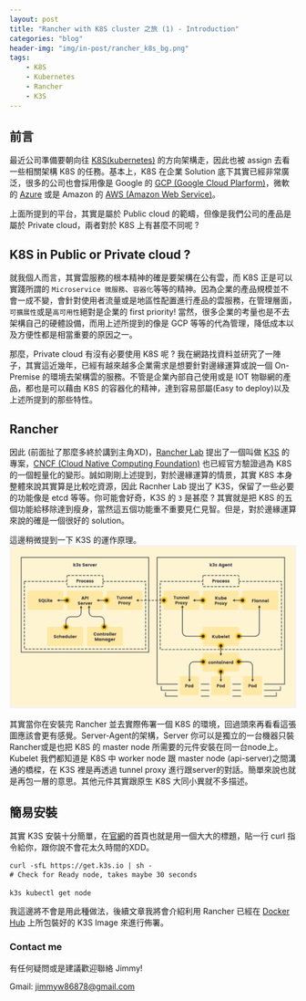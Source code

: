 ```yaml
---
layout: post
title: "Rancher with K8S cluster 之旅 (1) - Introduction"
categories: "blog"
header-img: "img/in-post/rancher_k8s_bg.png"
tags:
    - K8S
    - Kubernetes
    - Rancher
    - K3S
---
```


## 前言

最近公司準備要朝向往 [K8S(kubernetes)](https://kubernetes.io/) 的方向架構走，因此也被 assign 去看一些相關架構 K8S 的任務。基本上，K8S 在企業 Solution 底下其實已經非常廣泛，很多的公司也會採用像是 Google 的 [GCP (Google Cloud Plarform)](https://cloud.google.com/gcp/getting-started?hl=zh-tw)，微軟的 [Azure](https://azure.microsoft.com/zh-tw/) 或是 Amazon 的 [AWS (Amazon Web Service)](https://aws.amazon.com/tw/)。

上面所提到的平台，其實是屬於 Public cloud 的範疇，但像是我們公司的產品是屬於 Private cloud，兩者對於 K8S 上有甚麼不同呢 ?

## K8S in Public or Private cloud ?

就我個人而言，其實雲服務的根本精神的確是要架構在公有雲，而 K8S 正是可以實踐所謂的 `Microservice 微服務`、`容器化`等等的精神。因為企業的產品規模並不會一成不變，會針對使用者流量或是地區性配置進行產品的雲服務，在管理層面，`可擴展性`或是`高可用性`絕對是企業的 first priority! 當然，很多企業的考量也是不去架構自己的硬體設備，而用上述所提到的像是 GCP 等等的代為管理，降低成本以及方便性都是相當重要的原因之一。

那麼，Private cloud 有沒有必要使用 K8S 呢 ? 我在網路找資料並研究了一陣子，其實這近幾年，已經有越來越多企業需求是想要針對邊緣運算或說一個 On-Premise 的環境去架構雲的服務。不管是企業內部自己使用或是 IOT 物聯網的產品，都也是可以藉由 K8S 的容器化的精神，達到容易部屬(Easy to deploy)以及上述所提到的那些特性。

## Rancher

因此 (前面扯了那麼多終於講到主角XD)，[Rancher Lab](https://en.wikipedia.org/wiki/Rancher_Labs) 提出了一個叫做 [K3S](https://k3s.io/) 的專案，[CNCF (Cloud Native Computing Foundation)](https://www.cncf.io/) 也已經官方驗證過為 K8S 的一個輕量化的變形。誠如剛剛上述提到，對於邊緣運算的情景，其實 K8S 本身整體來說其實算是比較吃資源，因此 Racnher Lab 提出了 K3S，保留了一些必要的功能像是 etcd 等等。你可能會好奇，K3S 的 `3` 是甚麼 ? 其實就是把 K8S 的五個功能給移除達到瘦身，當然這五個功能重不重要見仁見智。但是，對於邊緣運算來說的確是一個很好的 solution。

這邊稍微提到一下 K3S 的運作原理。
![img](/img/in-post/rancher1/k3s_arch.PNG)

其實當你在安裝完 Rancher 並去實際佈署一個 K8S 的環境，回過頭來再看看這張圖應該會更有感覺。Server-Agent的架構，Server 你可以是獨立的一台機器只裝Rancher或是也把 K8S 的 master node 所需要的元件安裝在同一台node上。Kubelet 我們都知道是 K8S 中 worker node 跟 master node (api-server)之間溝通的橋樑，在 K3S 裡是再透過 tunnel proxy 進行跟server的對話。簡單來說也就是再包一層的意思。其他元件其實跟原生 K8S 大同小異就不多描述。

## 簡易安裝

其實 K3S 安裝十分簡單，在[官網](https://k3s.io/)的首頁也就是用一個大大的標題，貼一行 curl 指令給你，跟你說不會花太久時間的XDD。
```
curl -sfL https://get.k3s.io | sh -
# Check for Ready node, takes maybe 30 seconds

k3s kubectl get node
```

我這邊將不會是用此種做法，後續文章我將會介紹利用 Rancher 已經在 [Docker Hub](https://hub.docker.com/r/rancher/rancher) 上所包裝好的 K3S Image 來進行佈署。



### Contact me

有任何疑問或是建議歡迎聯絡 Jimmy!

Gmail: jimmyw86878@gmail.com
